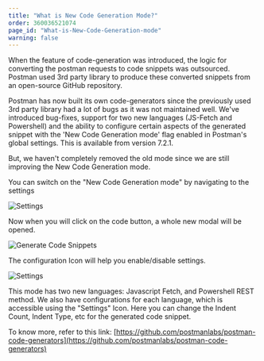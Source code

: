 ```yaml
---
title: "What is New Code Generation Mode?"
order: 360036521074
page_id: "What-is-New-Code-Generation-mode"
warning: false
---
```


When the feature of code-generation was introduced, the logic for converting the postman requests to code snippets was outsourced. Postman used 3rd party library to produce these converted snippets from an open-source GitHub repository.

Postman has now built its own code-generators since the previously used 3rd party library had a lot of bugs as it was not maintained well. We've introduced bug-fixes, support for two new languages (JS-Fetch and Powershell) and the ability to configure certain aspects of the generated snippet with the 'New Code Generation mode' flag enabled in Postman's global settings. This is available from version 7.2.1.

But, we haven't completely removed the old mode since we are still improving the New Code Generation mode.

You can switch on the "New Code Generation mode" by navigating to the settings

![Settings](https://drive.google.com/open?id=1-nLFgEhcZvbxF-kGy9czDZOrSyTgHs-o)

Now when you will click on the code button, a whole new modal will be opened.

![Generate Code Snippets](https://drive.google.com/open?id=1QbalQQT73raZK1BB2lzDhmFR_VLJ6Rkf) 

The configuration Icon will help you enable/disable settings.

![Settings](https://drive.google.com/open?id=1GmmL0lzKgS_t9o1Y5cVz2cZa5vvisTQ6)

This mode has two new languages: Javascript Fetch, and Powershell REST method. We also have configurations for each language, which is accessible using the "Settings" Icon. Here you can change the Indent Count, Indent Type, etc for the generated code snippet.

To know more, refer to this link: [https://github.com/postmanlabs/postman-code-generators](https://github.com/postmanlabs/postman-code-generators)
